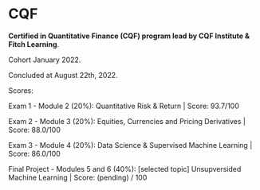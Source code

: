 # CQF
**Certified in Quantitative Finance (CQF) program lead by CQF Institute &amp; Fitch Learning**.

Cohort January 2022. 

Concluded at August 22th, 2022.

Scores:

Exam 1 - Module 2 (20%): Quantitative Risk & Return | Score: 93.7/100

Exam 2 - Module 3 (20%): Equities, Currencies and Pricing Derivatives | Score: 88.0/100

Exam 3 - Module 4 (20%): Data Science & Supervised Machine Learning | Score: 86.0/100

Final Project - Modules 5 and 6 (40%): [selected topic] Unsupversided Machine Learning | Score: (pending) / 100
